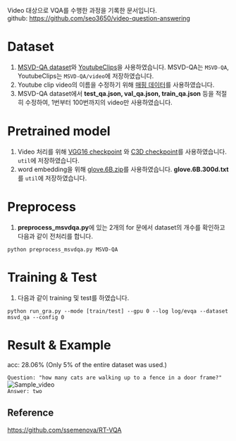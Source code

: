 Video 대상으로 VQA를 수행한 과정을 기록한 문서입니다.   
github: https://github.com/seo3650/video-question-answering

# Dataset
1. [MSVD-QA dataset](https://mega.nz/#!QmxFwBTK!Cs7cByu_Qo42XJOsv0DjiEDMiEm8m69h60caDYnT_PQ)와 [YoutubeClips](http://www.cs.utexas.edu/users/ml/clamp/videoDescription/)을 사용하였습니다. MSVD-QA는 `MSVD-QA`, YoutubeClips는 `MSVD-QA/video`에 저장하였습니다.
2. Youtube clip video의 이름을 수정하기 위해 [매핑 데이터](https://mega.nz/#!QrowUADZ!oFfW_M5wAFsfuFDEJAIa2BeFVHYO0vxit3CMkHFOSfw)를 사용하였습니다.
3. MSVD-QA dataset에서 **test_qa.json, val_qa.json, train_qa.json** 등을 적절히 수정하여, 1번부터 100번까지의 video만 사용하였습니다.

# Pretrained model
1. Video 처리를 위해 [VGG16 checkpoint](https://mega.nz/#!YU1FWJrA!O1ywiCS2IiOlUCtCpI6HTJOMrneN-Qdv3ywQP5poecM) 와 [C3D checkpoint](https://www.dropbox.com/sh/8wcjrcadx4r31ux/AAAkz3dQ706pPO8ZavrztRCca?dl=0)를 사용하였습니다. `util`에 저장하였습니다.
2. word embedding을 위해 [glove.6B.zip](https://nlp.stanford.edu/projects/glove/)를 사용하였습니다. **glove.6B.300d.txt**를 `util`에 저장하였습니다.

# Preprocess
1. **preprocess_msvdqa.py**에 있는 2개의 for 문에서 dataset의 개수를 확인하고 다음과 같이 전처리를 합니다.
```
python preprocess_msvdqa.py MSVD-QA
```

# Training & Test
1. 다음과 같이 training 및 test를 하였습니다.
```
python run_gra.py --mode [train/test] --gpu 0 --log log/evqa --dataset msvd_qa --config 0
```

# Result & Example
acc: 28.06% (Only 5% of the entire dataset was used.)   
   
`Question: "how many cats are walking up to a fence in a door frame?"`   
![Sample_video](./sample.gif)   
`Answer: two`
## Reference
https://github.com/ssemenova/RT-VQA
